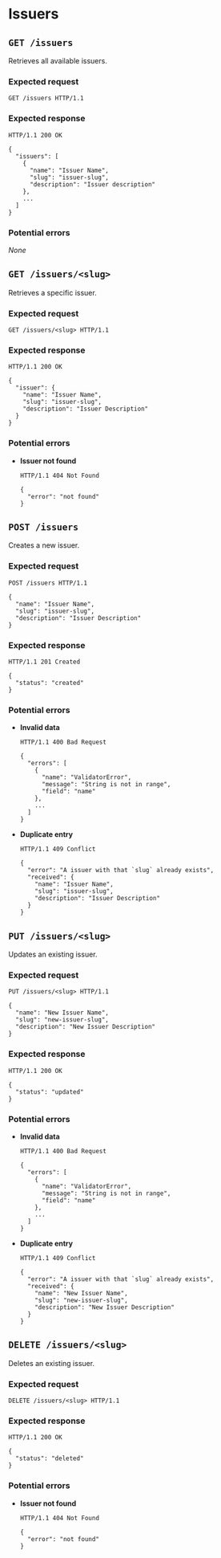 # Issuers

## `GET /issuers`

Retrieves all available issuers.

### Expected request

```
GET /issuers HTTP/1.1
```

### Expected response

```
HTTP/1.1 200 OK

{
  "issuers": [
  	{
  	  "name": "Issuer Name",
  	  "slug": "issuer-slug",
  	  "description": "Issuer description"
  	},
  	...
  ]
}
```

### Potential errors

*None*

## `GET /issuers/<slug>`

Retrieves a specific issuer.

### Expected request

```
GET /issuers/<slug> HTTP/1.1
```

### Expected response

```
HTTP/1.1 200 OK

{
  "issuer": {
    "name": "Issuer Name",
    "slug": "issuer-slug",
    "description": "Issuer Description"
  }
}
```

### Potential errors

* **Issuer not found**

  ```
  HTTP/1.1 404 Not Found
  
  {
    "error": "not found"
  }
  ```

## `POST /issuers`

Creates a new issuer.

### Expected request

```
POST /issuers HTTP/1.1

{
  "name": "Issuer Name",
  "slug": "issuer-slug",
  "description": "Issuer Description"
}
```

### Expected response

```
HTTP/1.1 201 Created

{
  "status": "created"
}
```

### Potential errors

* **Invalid data**
  
  ```
  HTTP/1.1 400 Bad Request
  
  {
    "errors": [
      {
        "name": "ValidatorError",
        "message": "String is not in range",
        "field": "name"
      },
      ...
    ]
  }
  ```

* **Duplicate entry**
  
  ```
  HTTP/1.1 409 Conflict
  
  {
    "error": "A issuer with that `slug` already exists",
    "received": {
      "name": "Issuer Name",
      "slug": "issuer-slug",
      "description": "Issuer Description"
    }
  }
  ```

## `PUT /issuers/<slug>`

Updates an existing issuer.

### Expected request

```
PUT /issuers/<slug> HTTP/1.1

{
  "name": "New Issuer Name",
  "slug": "new-issuer-slug",
  "description": "New Issuer Description"
}
```

### Expected response

```
HTTP/1.1 200 OK

{
  "status": "updated"
}
```

### Potential errors

* **Invalid data**
  
  ```
  HTTP/1.1 400 Bad Request
  
  {
    "errors": [
      {
        "name": "ValidatorError",
        "message": "String is not in range",
        "field": "name"
      },
      ...
    ]
  }
  ```

* **Duplicate entry**
  
  ```
  HTTP/1.1 409 Conflict
  
  {
    "error": "A issuer with that `slug` already exists",
    "received": {
      "name": "New Issuer Name",
      "slug": "new-issuer-slug",
      "description": "New Issuer Description"
    }
  }
  ```

## `DELETE /issuers/<slug>`

Deletes an existing issuer.

### Expected request

```
DELETE /issuers/<slug> HTTP/1.1
```

### Expected response

```
HTTP/1.1 200 OK

{
  "status": "deleted"
}
```

### Potential errors

* **Issuer not found**

  ```
  HTTP/1.1 404 Not Found
  
  {
    "error": "not found"
  }
  ```
